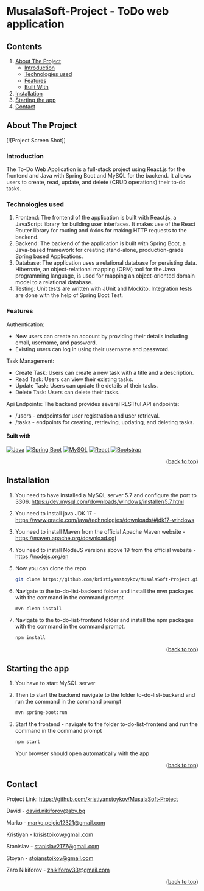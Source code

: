 <a name="readme-top"></a>

# MusalaSoft-Project - ToDo web application

<!-- TABLE OF CONTENTS -->
## Contents
1. [About The Project](#about-the-project)
   - [Introduction](#introduction)
   - [Technologies used](#technologies-used)
   - [Features](#features)
   - [Built With](#built-with)
2. [Installation](#installation)
3. [Starting the app](#starting-the-app)
3. [Contact](#contact)


<!-- ABOUT THE PROJECT -->
## About The Project

[![Project Screen Shot]]

### Introduction
The To-Do Web Application is a full-stack project using React.js for the frontend and Java with Spring Boot and MySQL for the backend. It allows users to create, read, update, and delete (CRUD operations) their to-do tasks.

### Technologies used
1.	Frontend: The frontend of the application is built with React.js, a JavaScript library for building user interfaces. It makes use of the React Router library for routing and Axios for making HTTP requests to the backend.
2.	Backend: The backend of the application is built with Spring Boot, a Java-based framework for creating stand-alone, production-grade Spring based Applications.
3.	Database: The application uses a relational database for persisting data. Hibernate, an object-relational mapping (ORM) tool for the Java programming language, is used for mapping an object-oriented domain model to a relational database.
4.	Testing: Unit tests are written with JUnit and Mockito. Integration tests are done with the help of Spring Boot Test.

### Features
Authentication:
 - New users can create an account by providing their details including email, username, and password.
 - Existing users can log in using their username and password.

Task Management:
 - Create Task: Users can create a new task with a title and a description.
 - Read Task: Users can view their existing tasks.
 - Update Task: Users can update the details of their tasks.
 - Delete Task: Users can delete their tasks.

Api Endpoints: The backend provides several RESTful API endpoints:
*	/users - endpoints for user registration and user retrieval.
*	/tasks - endpoints for creating, retrieving, updating, and deleting tasks.

#### Built with
[![Java][Java.com]][Java-url]
[![Spring Boot][Spring.io]][Spring-Boot-url]
[![MySQL][MySQL.com]][MySQL-url]
[![React][React.js]][React-url]
[![Bootstrap][Bootstrap.com]][Bootstrap-url]

<p align="right">(<a href="#readme-top">back to top</a>)</p>

<!-- Installation -->
## Installation

1. You need to have installed a MySQL server 5.7 and configure the port to 3306. https://dev.mysql.com/downloads/windows/installer/5.7.html

2. You need to install java JDK 17 - https://www.oracle.com/java/technologies/downloads/#jdk17-windows

3. You need to install Maven from the official Apache Maven website - https://maven.apache.org/download.cgi

4. You need to install NodeJS versions above 19 from the official website - https://nodejs.org/en

5. Now you can clone the repo
   ```sh
   git clone https://github.com/kristiyanstoykov/MusalaSoft-Project.git
   ```
6. Navigate to the to-do-list-backend folder and install the mvn packages with the command in the command prompt
   ```sh
   mvn clean install
   ```
7. Navigate to the to-do-list-frontend folder and install the npm packages with the command in the command prompt.
   ```sh
   npm install
   ```

<p align="right">(<a href="#readme-top">back to top</a>)</p>

<!-- Installation -->
## Starting the app

1. You have to start MySQL server

2. Then to start the backend navigate to the folder to-do-list-backend and run the command in the command prompt
   ```sh
   mvn spring-boot:run
   ```

3. Start the frontend - navigate to the folder to-do-list-frontend and run the command in the command prompt
   ```sh
   npm start
   ```
   Your browser should open automatically with the app

<p align="right">(<a href="#readme-top">back to top</a>)</p>

## Contact
Project Link: https://github.com/kristiyanstoykov/MusalaSoft-Project

David - david.nikiforov@abv.bg

Marko - marko.pejcic12321@gmail.com

Kristiyan - krisistoikov@gmail.com

Stanislav - stanislav2177@gmail.com

Stoyan - stoianstoikov@gmail.com

Zaro Nikiforov - znikiforov33@gmail.com

<p align="right">(<a href="#readme-top">back to top</a>)</p>

<!-- MARKDOWN LINKS & IMAGES -->

[Java.com]: https://img.shields.io/badge/Java-ED8B00?style=for-the-badge&logo=java&logoColor=white
[Java-url]: https://www.java.com/
[Spring-Boot-url]: https://spring.io/projects/spring-boot
[Spring.io]: https://img.shields.io/badge/Spring-6db33f?style=for-the-badge&logo=spring&logoColor=white
[MySQL.com]: https://img.shields.io/badge/MySQL-ffffff?style=for-the-badge&logo=mysql&logoColor=black
[MySQL-url]: https://www.mysql.com/
[React.js]: https://img.shields.io/badge/React-20232A?style=for-the-badge&logo=react&logoColor=61DAFB
[React-url]: https://reactjs.org/
[Bootstrap.com]: https://img.shields.io/badge/Bootstrap-563D7C?style=for-the-badge&logo=bootstrap&logoColor=white
[Bootstrap-url]: https://getbootstrap.com